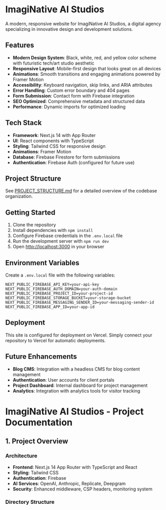 # ImagiNative AI Studios

A modern, responsive website for ImagiNative AI Studios, a digital agency specializing in innovative design and development solutions.

## Features

- **Modern Design System**: Black, white, red, and yellow color scheme with futuristic tech/art studio aesthetic
- **Responsive Layout**: Mobile-first design that looks great on all devices
- **Animations**: Smooth transitions and engaging animations powered by Framer Motion
- **Accessibility**: Keyboard navigation, skip links, and ARIA attributes
- **Error Handling**: Custom error boundary and 404 pages
- **Form Submission**: Contact form with Firebase integration
- **SEO Optimized**: Comprehensive metadata and structured data
- **Performance**: Dynamic imports for optimized loading

## Tech Stack

- **Framework**: Next.js 14 with App Router
- **UI**: React components with TypeScript
- **Styling**: Tailwind CSS for responsive design
- **Animations**: Framer Motion
- **Database**: Firebase Firestore for form submissions
- **Authentication**: Firebase Auth (configured for future use)

## Project Structure

See [PROJECT_STRUCTURE.md](./PROJECT_STRUCTURE.md) for a detailed overview of the codebase organization.

## Getting Started

1. Clone the repository
2. Install dependencies with `npm install`
3. Configure Firebase credentials in the `.env.local` file
4. Run the development server with `npm run dev`
5. Open [http://localhost:3000](http://localhost:3000) in your browser

## Environment Variables

Create a `.env.local` file with the following variables:

```
NEXT_PUBLIC_FIREBASE_API_KEY=your-api-key
NEXT_PUBLIC_FIREBASE_AUTH_DOMAIN=your-auth-domain
NEXT_PUBLIC_FIREBASE_PROJECT_ID=your-project-id
NEXT_PUBLIC_FIREBASE_STORAGE_BUCKET=your-storage-bucket
NEXT_PUBLIC_FIREBASE_MESSAGING_SENDER_ID=your-messaging-sender-id
NEXT_PUBLIC_FIREBASE_APP_ID=your-app-id
```

## Deployment

This site is configured for deployment on Vercel. Simply connect your repository to Vercel for automatic deployments.

## Future Enhancements

- **Blog CMS**: Integration with a headless CMS for blog content management
- **Authentication**: User accounts for client portals
- **Project Dashboard**: Internal dashboard for project management
- **Analytics**: Integration with analytics tools for visitor tracking

# ImagiNative AI Studios - Project Documentation

## 1. Project Overview

### Architecture
- **Frontend**: Next.js 14 App Router with TypeScript and React
- **Styling**: Tailwind CSS
- **Authentication**: Firebase
- **AI Services**: OpenAI, Anthropic, Replicate, Deepgram
- **Security**: Enhanced middleware, CSP headers, monitoring system

### Directory Structure